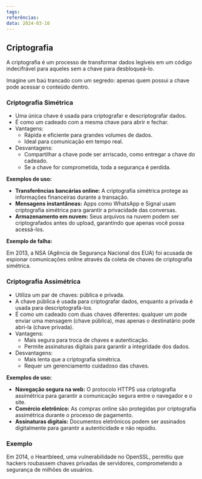 ```yaml
---
tags: 
referências: 
data: 2024-03-10
---
```

## Criptografia

A criptografia é um processo de transformar dados legíveis em um código indecifrável para aqueles sem a chave para desbloqueá-lo.

Imagine um baú trancado com um segredo: apenas quem possui a chave pode acessar o conteúdo dentro.


### Criptografia Simétrica

- Uma única chave é usada para criptografar e descriptografar dados.
- É como um cadeado com a mesma chave para abrir e fechar.
- Vantagens:
    - Rápida e eficiente para grandes volumes de dados.
    - Ideal para comunicação em tempo real.
- Desvantagens:
    - Compartilhar a chave pode ser arriscado, como entregar a chave do cadeado.
    - Se a chave for comprometida, toda a segurança é perdida.

**Exemplos de uso:**

- **Transferências bancárias online:** A criptografia simétrica protege as informações financeiras durante a transação.
- **Mensagens instantâneas:** Apps como WhatsApp e Signal usam criptografia simétrica para garantir a privacidade das conversas.
- **Armazenamento em nuvem:** Seus arquivos na nuvem podem ser criptografados antes do upload, garantindo que apenas você possa acessá-los.

**Exemplo de falha:**

Em 2013, a NSA (Agência de Segurança Nacional dos EUA) foi acusada de espionar comunicações online através da coleta de chaves de criptografia simétrica.

### Criptografia Assimétrica

- Utiliza um par de chaves: pública e privada.
- A chave pública é usada para criptografar dados, enquanto a privada é usada para descriptografá-los.
- É como um cadeado com duas chaves diferentes: qualquer um pode enviar uma mensagem (chave pública), mas apenas o destinatário pode abri-la (chave privada).
- Vantagens:
    - Mais segura para troca de chaves e autenticação.
    - Permite assinaturas digitais para garantir a integridade dos dados.
- Desvantagens:
    - Mais lenta que a criptografia simétrica.
    - Requer um gerenciamento cuidadoso das chaves.

**Exemplos de uso:**

- **Navegação segura na web:** O protocolo HTTPS usa criptografia assimétrica para garantir a comunicação segura entre o navegador e o site.
- **Comércio eletrônico:** As compras online são protegidas por criptografia assimétrica durante o processo de pagamento.
- **Assinaturas digitais:** Documentos eletrônicos podem ser assinados digitalmente para garantir a autenticidade e não repúdio.

### Exemplo

Em 2014, o Heartbleed, uma vulnerabilidade no OpenSSL, permitiu que hackers roubassem chaves privadas de servidores, comprometendo a segurança de milhões de usuários.